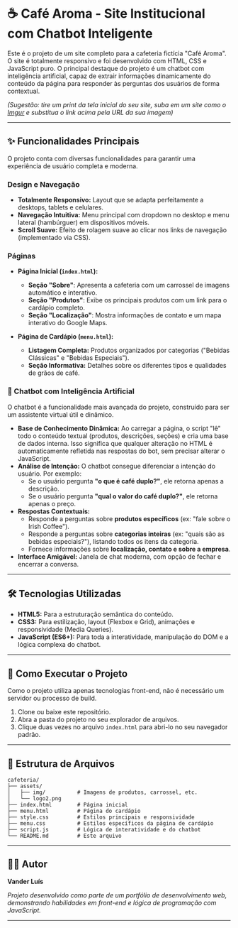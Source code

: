 # ☕ Café Aroma - Site Institucional com Chatbot Inteligente

Este é o projeto de um site completo para a cafeteria fictícia "Café Aroma". O site é totalmente responsivo e foi desenvolvido com HTML, CSS e JavaScript puro. O principal destaque do projeto é um chatbot com inteligência artificial, capaz de extrair informações dinamicamente do conteúdo da página para responder às perguntas dos usuários de forma contextual.

_(Sugestão: tire um print da tela inicial do seu site, suba em um site como o [Imgur](https://imgur.com/) e substitua o link acima pela URL da sua imagem)_

---

## ✨ Funcionalidades Principais

O projeto conta com diversas funcionalidades para garantir uma experiência de usuário completa e moderna.

### Design e Navegação

- **Totalmente Responsivo:** Layout que se adapta perfeitamente a desktops, tablets e celulares.
- **Navegação Intuitiva:** Menu principal com dropdown no desktop e menu lateral (hambúrguer) em dispositivos móveis.
- **Scroll Suave:** Efeito de rolagem suave ao clicar nos links de navegação (implementado via CSS).

### Páginas

- **Página Inicial (`index.html`):**

  - **Seção "Sobre"**: Apresenta a cafeteria com um carrossel de imagens automático e interativo.
  - **Seção "Produtos"**: Exibe os principais produtos com um link para o cardápio completo.
  - **Seção "Localização"**: Mostra informações de contato e um mapa interativo do Google Maps.

- **Página de Cardápio (`menu.html`):**
  - **Listagem Completa:** Produtos organizados por categorias ("Bebidas Clássicas" e "Bebidas Especiais").
  - **Seção Informativa:** Detalhes sobre os diferentes tipos e qualidades de grãos de café.

### 🤖 Chatbot com Inteligência Artificial

O chatbot é a funcionalidade mais avançada do projeto, construído para ser um assistente virtual útil e dinâmico.

- **Base de Conhecimento Dinâmica:** Ao carregar a página, o script "lê" todo o conteúdo textual (produtos, descrições, seções) e cria uma base de dados interna. Isso significa que qualquer alteração no HTML é automaticamente refletida nas respostas do bot, sem precisar alterar o JavaScript.
- **Análise de Intenção:** O chatbot consegue diferenciar a intenção do usuário. Por exemplo:
  - Se o usuário pergunta **"o que é café duplo?"**, ele retorna apenas a descrição.
  - Se o usuário pergunta **"qual o valor do café duplo?"**, ele retorna apenas o preço.
- **Respostas Contextuais:**
  - Responde a perguntas sobre **produtos específicos** (ex: "fale sobre o Irish Coffee").
  - Responde a perguntas sobre **categorias inteiras** (ex: "quais são as bebidas especiais?"), listando todos os itens da categoria.
  - Fornece informações sobre **localização, contato e sobre a empresa**.
- **Interface Amigável:** Janela de chat moderna, com opção de fechar e encerrar a conversa.

---

## 🛠️ Tecnologias Utilizadas

- **HTML5:** Para a estruturação semântica do conteúdo.
- **CSS3:** Para estilização, layout (Flexbox e Grid), animações e responsividade (Media Queries).
- **JavaScript (ES6+):** Para toda a interatividade, manipulação do DOM e a lógica complexa do chatbot.

---

## 🚀 Como Executar o Projeto

Como o projeto utiliza apenas tecnologias front-end, não é necessário um servidor ou processo de build.

1.  Clone ou baixe este repositório.
2.  Abra a pasta do projeto no seu explorador de arquivos.
3.  Clique duas vezes no arquivo `index.html` para abri-lo no seu navegador padrão.

---

## 📂 Estrutura de Arquivos

```
cafeteria/
├── assets/
│   ├── img/          # Imagens de produtos, carrossel, etc.
│   └── logo2.png
├── index.html        # Página inicial
├── menu.html         # Página do cardápio
├── style.css         # Estilos principais e responsividade
├── menu.css          # Estilos específicos da página de cardápio
├── script.js         # Lógica de interatividade e do chatbot
└── README.md         # Este arquivo
```

---

## 👨‍💻 Autor

**Vander Luís**

_Projeto desenvolvido como parte de um portfólio de desenvolvimento web, demonstrando habilidades em front-end e lógica de programação com JavaScript._

---
